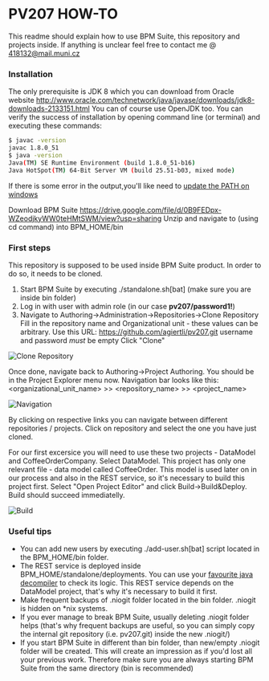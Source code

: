 # PV207 HOW-TO

This readme should explain how to use BPM Suite, this repository and projects inside. 
If anything is unclear feel free to contact me @ 418132@mail.muni.cz

### Installation
The only prerequisite is JDK 8 which you can download from Oracle website
http://www.oracle.com/technetwork/java/javase/downloads/jdk8-downloads-2133151.html
You can of course use OpenJDK too.
You can verify the success of installation by opening command line (or terminal) and executing these commands:

```bash
$ javac -version
javac 1.8.0_51
$ java -version
Java(TM) SE Runtime Environment (build 1.8.0_51-b16)
Java HotSpot(TM) 64-Bit Server VM (build 25.51-b03, mixed mode)
```

If there is some error in the output,you'll like need to [update the PATH on windows](http://stackoverflow.com/questions/1672281/environment-variables-for-java-installation)


Download BPM Suite
https://drive.google.com/file/d/0B9FEDpx-WZeodjkyWW0teHMtSWM/view?usp=sharing
Unzip and navigate to (using cd command) into BPM_HOME/bin


### First steps
This repository is supposed to be used inside BPM Suite product.
In order to do so, it needs to be cloned.

1) Start BPM Suite by executing ./standalone.sh[bat] (make sure you are inside bin folder)
2) Log in with user with admin role (in our case **pv207/password1!**)
3) Navigate to Authoring->Administration->Repositories->Clone Repository
Fill in the repository name and Organizational unit - these values can be arbitrary.
Use this URL: https://github.com/agiertli/pv207.git
username and password *must* be empty
Click "Clone"

![Clone Repository](https://ctrlv.cz/shots/2017/03/29/2Od3.png)

Once done, navigate back to Authoring->Project Authoring.
You should be in the Project Explorer menu now. Navigation bar looks like this:
<organizational_unit_name>  >> <repository_name> >> <project_name>

![Navigation](https://ctrlv.cz/shots/2017/03/29/MhEi.png)

By clicking on respective links you can navigate between different repositories / projects. 
Click on repository and select the one you have just cloned.


For our first excersice you will need to use these two projects -  DataModel and CoffeeOrderCompany.
Select DataModel.
This project has only one relevant file - data model called CoffeeOrder.
This model is used later on in our process and also in the REST service, so it's necessary to build this project first.
Select "Open Project Editor" and click Build->Build&Deploy.
Build should succeed immediatelly.

![Build](https://ctrlv.cz/shots/2017/03/29/82Be.png)

### Useful tips
* You can add new users by executing ./add-user.sh[bat] script located in the BPM_HOME/bin folder.
* The REST service is deployed inside BPM_HOME/standalone/deployments. You can use your [favourite java decompiler](http://jd.benow.ca/) to check its logic. This REST service depends on the DataModel project, that's why it's necessary to build it first.
* Make frequent backups of .niogit folder located in the bin folder. .niogit is hidden on *nix systems. 
* If you ever manage to break BPM Suite, usually deleting .niogit folder helps (that's why frequent backups are useful, so you can simply copy the internal git repository (i.e. pv207.git) inside the new .niogit/)
* If you start BPM Suite in different than bin folder, than new/empty .niogit folder will be created. This will create an impression as if you'd lost all your previous work. Therefore make sure you are always starting BPM Suite from the same directory (bin is recommended)


 